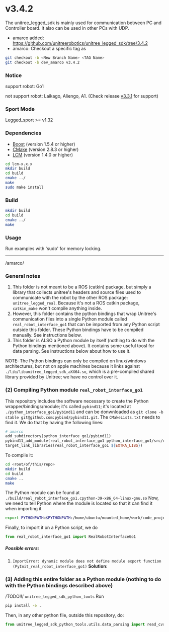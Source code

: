 # v3.4.2
The unitree_legged_sdk is mainly used for communication between PC and Controller board.
It also can be used in other PCs with UDP.
* amarco added: https://github.com/unitreerobotics/unitree_legged_sdk/tree/3.4.2
* amarco: Checkout a specific tag as
```bash
git checkout -b <New Branch Name> <TAG Name>
git checkout -b dev_amarco v3.4.2
```


### Notice
support robot: Go1

not support robot: Laikago, Aliengo, A1. (Check release [v3.3.1](https://github.com/unitreerobotics/unitree_legged_sdk/releases/tag/v3.3.1) for support)

### Sport Mode
Legged_sport >= v1.32

### Dependencies
* [Boost](http://www.boost.org) (version 1.5.4 or higher)
* [CMake](http://www.cmake.org) (version 2.8.3 or higher)
* [LCM](https://lcm-proj.github.io) (version 1.4.0 or higher)
```bash
cd lcm-x.x.x
mkdir build
cd build
cmake ../
make
sudo make install
```

### Build
```bash
mkdir build
cd build
cmake ../
make
```

### Usage
Run examples with 'sudo' for memory locking.


---
/amarco/


### General notes
1. This folder is not meant to be a ROS (catkin) package, but simply a library that collects unitree's headers and source files used to communicate with the robot by the other ROS package: `unitree_legged_real`. Because it's not a ROS catkin package, `catkin_make` won't compile anything inside.
2. However, this folder contains the python bindings that wrap Unitree's communication files into a single Python module called `real_robot_interface_go1` that can be imported from any Python script outside this folder. These Python bindings have to be compiled manually. See instructions below.
3. This folder is ALSO a Python module by itself (nothing to do with the Python bindings mentioned above). It contains some useful toosl for data parsing. See instructions below about how to use it.

NOTE: The Python bindings can only be compiled on linux/windows architectures, but not on apple machines because it links against `./lib/libunitree_legged_sdk_aXX64.so`, which is a pre-compiled shared library provided by Unitree; we have no control over it.


### (2) Compiling Python module `real_robot_interface_go1`
This repository includes the software necessary to create the Python wrapper/bindings/module; it's called `pybind11`; it's located at `./python_interface_go1/pybind11` and can be donwnloaded as `git clone -b stable git@github.com:pybind/pybind11.git`. The `CMakeLists.txt` needs to find it. We do that by having the following lines:
```makefile
# amarco
add_subdirectory(python_interface_go1/pybind11)
pybind11_add_module(real_robot_interface_go1 python_interface_go1/src/real_robot_interface_go1.cpp)
target_link_libraries(real_robot_interface_go1 ${EXTRA_LIBS})
```
To compile it:
```bash
cd <root/of/this/repo>
mkdir build
cd build
cmake ..
make
```
The Python module can be found at `./build/real_robot_interface_go1.cpython-39-x86_64-linux-gnu.so`
Now, we need to tell Python where the module is located so that it can find it when importing it
```bash
export PYTHONPATH=$PYTHONPATH:/home/ubuntu/mounted_home/work/code_projects_WIP/unitree_legged_sdk_from_inside_robot/build
```
Finally, to import it on a Python script, we do
```Python
from real_robot_interface_go1 import RealRobotInterfaceGo1
```

##### Possible errors:
1. `ImportError: dynamic module does not define module export function (PyInit_real_robot_interface_go1)`
**Solution:** 


### (3) Adding this entire folder as a Python module (nothing to do with the Python bindings described above)
/TODO!!/
`unitree_legged_sdk_python_tools`
Run
```bash
pip install -e .
```
Then, in any other python file, outside this repository, do:
```python
from unitree_legged_sdk_python_tools.utils.data_parsing import read_cvs_file
```

